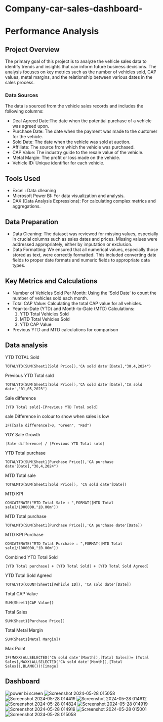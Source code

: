 # Company-car-sales-dashboard-
# Performance Analysis 

## Project Overview 

The primary goal of this project is to analyze the vehicle sales data to identify trends and insights that can inform future business decisions. The analysis focuses on key metrics such as the number of vehicles sold, CAP values, metal margins, and the relationship between various dates in the sales process.

### Data Sources

The data is sourced from the vehicle sales records and includes the following columns:

* Deal Agreed Date:The date when the potential purchase of a vehicle was agreed upon.
* Purchase Date: The date when the payment was made to the customer for the vehicle.
* Sold Date: The date when the vehicle was sold at auction.
* Affiliate: The source from which the vehicle was purchased.
* CAP Value: The industry guide to the resale value of the vehicle.
* Metal Margin: The profit or loss made on the vehicle.
* Vehicle ID: Unique identifier for each vehicle.

## Tools Used
* Excel : Data clleaning 
* Microsoft Power BI: For data visualization and analysis.
* DAX (Data Analysis Expressions): For calculating complex metrics and aggregations.

## Data Preparation
* Data Cleaning: The dataset was reviewed for missing values, especially in crucial columns such as sales dates and prices. Missing values were addressed appropriately, either by imputation or exclusion.
* Data Formatting: We ensured that all numerical values, especially those stored as text, were correctly formatted. This included converting date fields to proper date formats and numeric fields to appropriate data types.

## Key Metrics and Calculations
* Number of Vehicles Sold Per Month: Using the 'Sold Date' to count the number of vehicles sold each month.
* Total CAP Value: Calculating the total CAP value for all vehicles.
* Year-to-Date (YTD) and Month-to-Date (MTD) Calculations:
     1. YTD Total Vehicles Sold
     2. MTD Total Vehicles Sold
     3. YTD CAP Value
* Previous YTD and MTD calculations for comparison

## Data analysis 

YTD TOTAL Sold
```Dax  
TOTALYTD(SUM(Sheet1[Sold Price]),'CA sold date'[Date],"30,4,2024")
```
Previous YTD Total sold
``` dax 
TOTALYTD(SUM(Sheet1[Sold Price]),'CA sold date'[Date],'CA sold date',"01,05,2023")
```
Sale difference
```dax
[YTD Total sold]-[Previous YTD Total sold]
```
sale Difference in colour to show when sales is low 
```dax
IF([Sale difference]>0, "Green", "Red")
```
YOY Sale Growth
```dax
[Sale difference] / [Previous YTD Total sold]
```
YTD Total purchase
```dax
TOTALYTD(SUM(Sheet1[Purchase Price]),'CA purchase date'[Date],"30,4,2024")
```
MTD Total sale
```dax
TOTALMTD(SUM(Sheet1[Sold Price]), 'CA sold date'[Date])
```
MTD KPI
```dax
CONCATENATE("MTD Total Sale : ",FORMAT([MTD Total sale]/1000000,"£0.00m"))
```
MTD Total purchase
```dax
TOTALMTD(SUM(Sheet1[Purchase Price]),'CA purchase date'[Date])
```
MTD KPI Purchase
```dax
CONCATENATE("MTD Total Purchase : ",FORMAT([MTD Total sale]/1000000,"£0.00m"))
```
Combined YTD Total Sold
```dax
[YTD Total purchase] + [YTD Total Sold] + [YTD Total Sold Agreed]
````
YTD Total Sold Agreed
```dax
TOTALYTD(COUNT(Sheet1[Vehicle ID]), 'CA sold date'[Date])
```

Total CAP Value
```dax
SUM(Sheet1[CAP Value])
```
Total Sales
```dax
SUM(Sheet1[Purchase Price])
```
Total Metal Margin
```dax
SUM(Sheet1[Metal Margin])
```
Max Point
```dax
IF(MAXX(ALLSELECTED('CA sold date'[Month]),[Total Sales])= [Total Sales],MAXX(ALLSELECTED('CA sold date'[Month]),[Total Sales]),BLANK())![image]
```
## Dashboard 
![power bi screen ](https://github.com/Credle11/Company-car-sales-dashboard-/assets/170504844/a74dd5dd-9dcd-4a81-a9a4-8e53fb308d83)
![Screenshot 2024-05-28 015058](https://github.com/Credle11/Company-car-sales-dashboard-/assets/170504844/b26da192-192c-4f9b-941a-c52ad0111612)
![Screenshot 2024-05-28 014419](https://github.com/Credle11/Company-car-sales-dashboard-/assets/170504844/da64f55c-5949-45c5-8c91-a21b49fcb87e)
![Screenshot 2024-05-28 014612](https://github.com/Credle11/Company-car-sales-dashboard-/assets/170504844/6ec2e81c-7c9a-4516-a875-db65e8fc46ec)
![Screenshot 2024-05-28 014824](https://github.com/Credle11/Company-car-sales-dashboard-/assets/170504844/3b1cbef7-960a-487e-a27a-71db32b02d16)
![Screenshot 2024-05-28 014919](https://github.com/Credle11/Company-car-sales-dashboard-/assets/170504844/ea727018-c8e2-44b7-9fe7-2890219ddbee)
![Screenshot 2024-05-28 014919](https://github.com/Credle11/Company-car-sales-dashboard-/assets/170504844/c06ea093-55a3-4c7e-99cd-48db7e234b7d)
![Screenshot 2024-05-28 015001](https://github.com/Credle11/Company-car-sales-dashboard-/assets/170504844/7e48a1b7-3b2b-4f4c-a97b-e3e2c63a0cf4)
![Screenshot 2024-05-28 015058](https://github.com/Credle11/Company-car-sales-dashboard-/assets/170504844/8fe31fc3-88a2-405c-80f9-502529f9e64e)


